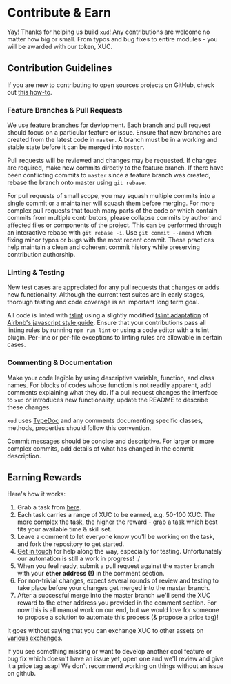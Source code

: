 # Contribute & Earn

Yay! Thanks for helping us build `xud`! Any contributions are welcome no matter how big or small. From typos and bug fixes to entire modules - you will be awarded with our token, XUC.

## Contribution Guidelines

If you are new to contributing to open sources projects on GitHub, check out [this how-to](https://egghead.io/courses/how-to-contribute-to-an-open-source-project-on-github/).

### Feature Branches & Pull Requests

We use [feature branches](https://www.atlassian.com/git/tutorials/comparing-workflows/feature-branch-workflow) for devlopment. Each branch and pull request should focus on a particular feature or issue. Ensure that new branches are created from the latest code in `master`. A branch must be in a working and stable state before it can be merged into `master`.

Pull requests will be reviewed and changes may be requested. If changes are required, make new commits directly to the feature branch. If there have been conflicting commits to `master` since a feature branch was created, rebase the branch onto master using `git rebase`.

For pull requests of small scope, you may squash multiple commits into a single commit or a maintainer will squash them before merging. For more complex pull requests that touch many parts of the code or which contain commits from multiple contributors, please collapse commits by author and affected files or components of the project. This can be performed through an interactive rebase with `git rebase -i`. Use `git commit --amend` when fixing minor typos or bugs with the most recent commit. These practices help maintain a clean and coherent commit history while preserving contribution authorship.

### Linting & Testing

New test cases are appreciated for any pull requests that changes or adds new functionality. Although the current test suites are in early stages, thorough testing and code coverage is an important long term goal.

All code is linted with [tslint](https://github.com/palantir/tslint) using a slightly modified [tslint adaptation](https://github.com/progre/tslint-config-airbnb) of [Airbnb's javascript style guide](https://github.com/airbnb/javascript). Ensure that your contributions pass all linting rules by running `npm run lint` or using a code editor with a tslint plugin. Per-line or per-file exceptions to linting rules are allowable in certain cases.

### Commenting & Documentation

Make your code legible by using descriptive variable, function, and class names. For blocks of codes whose function is not readily apparent, add comments explaining what they do. If a pull request changes the interface to `xud` or introduces new functionality, update the README to describe these changes.

`xud` uses [TypeDoc](http://typedoc.org/guides/doccomments/) and any comments documenting specific classes, methods, properties should follow this convention.

Commit messages should be concise and descriptive. For larger or more complex commits, add details of what has changed in the commit description.

## Earning Rewards

Here's how it works:
1. Grab a task from [here](https://github.com/ExchangeUnion/xud/issues).
2. Each task carries a range of XUC to be earned, e.g. 50-100 XUC. The more complex the task, the higher the reward - grab a task which best fits your available time & skill set.
3. Leave a comment to let everyone know you'll be working on the task, and fork the repository to get started.
4. [Get in touch](https://gitter.im/exchangeunion/Lobby) for help along the way, especially for testing. Unfortunately our automation is still a work in progress! :/
5. When you feel ready, submit a pull request  against the `master` branch with your **ether address (!)** in the comment section.
6. For non-trivial changes, expect several rounds of review and testing to take place before your changes get merged into the master branch.
7. After a successful merge into the master branch we'll send the XUC reward to the ether address you provided in the comment section. For now this is all manual work on our end, but we would love for someone to propose a solution to automate this process (& propose a price tag)!

It goes without saying that you can exchange XUC to other assets on [various exchanges](https://www.exchangeunion.com/xuc).

If you see something missing or want to develop another cool feature or bug fix which doesn't have an issue yet, open one and we'll review and give it a price tag asap! We don't recommend working on things without an issue on github.